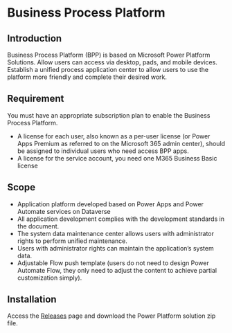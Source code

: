 # Business Process Platform
## Introduction
Business Process Platform (BPP) is based on Microsoft Power Platform Solutions. Allow users can access via desktop, pads, and mobile devices.
Establish a unified process application center to allow users to use the platform more friendly and complete their desired work.

## Requirement
You must have an appropriate subscription plan to enable the Business Process Platform.
- A license for each user, also known as a per-user license (or Power Apps Premium as referred to on the Microsoft 365 admin center), should be assigned to individual users who need access BPP apps.
- A license for the service account, you need one M365 Business Basic license

## Scope
- Application platform developed based on Power Apps and Power Automate services on Dataverse 
- All application development complies with the development standards in the document. 
- The system data maintenance center allows users with administrator rights to perform unified maintenance. 
- Users with administrator rights can maintain the application’s system data. 
- Adjustable Flow push template (users do not need to design Power Automate Flow, they only need to adjust the content to achieve partial customization simply).

## Installation
Access the [Releases](https://github.com/MSCS-BPP/Business-Process-Platform/releases/tag/v0.0.1-alpha) page and download the Power Platform solution zip file.
